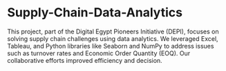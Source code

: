 # Supply-Chain-Data-Analytics
This project, part of the Digital Egypt Pioneers Initiative (DEPI), focuses on solving supply chain challenges using data analytics. We leveraged Excel, Tableau, and Python libraries like Seaborn and NumPy to address issues such as turnover rates and Economic Order Quantity (EOQ). Our collaborative efforts improved efficiency and decision.
